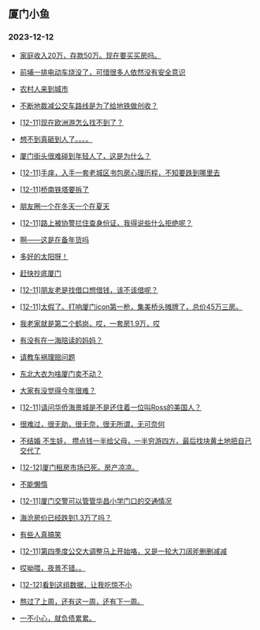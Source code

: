 ## 厦门小鱼 
### 2023-12-12

+ [家庭收入20万，存款50万。现在要买买房吗。](http://bbs.xmfish.com/read-htm-tid-18118929.html)

+ [前埔一排电动车烧没了，可惜很多人依然没有安全意识](http://bbs.xmfish.com/read-htm-tid-18119190.html)

+ [农村人来到城市](http://bbs.xmfish.com/read-htm-tid-18118935.html)

+ [不断地裁减公交车路线是为了给地铁做创收？](http://bbs.xmfish.com/read-htm-tid-18118975.html)

+ [[12-11]现在欧洲游怎么找不到了？](http://bbs.xmfish.com/read-htm-tid-18119156.html)

+ [想不到真砸到人了。。。。](http://bbs.xmfish.com/read-htm-tid-18118943.html)

+ [厦门街头很难碰到年轻人了，这是为什么？](http://bbs.xmfish.com/read-htm-tid-18119117.html)

+ [[12-11]手痒，入手一套老城区书包房心理历程，不知要跌到哪里去](http://bbs.xmfish.com/read-htm-tid-18119180.html)

+ [[12-11]桥南铁塔要拆了](http://bbs.xmfish.com/read-htm-tid-18118988.html)

+ [朋友圈一个在冬天一个在夏天](http://bbs.xmfish.com/read-htm-tid-18119237.html)

+ [[12-11]路上被协警拦住查身份证，我得说些什么拒绝呢？](http://bbs.xmfish.com/read-htm-tid-18119149.html)

+ [啊——这是在备年货吗](http://bbs.xmfish.com/read-htm-tid-18119078.html)

+ [多好的太阳呀！](http://bbs.xmfish.com/read-htm-tid-18119131.html)

+ [赶快抄底厦门](http://bbs.xmfish.com/read-htm-tid-18119261.html)

+ [[12-11]朋友老是找借口想借钱，该不该借呢？](http://bbs.xmfish.com/read-htm-tid-18119363.html)

+ [[12-11]太假了。打响厦门icon第一枪，集美桥头摊牌了，总价45万三房。](http://bbs.xmfish.com/read-htm-tid-18119260.html)

+ [我老家就是第二个鹤岗，哎，一套房1.9万，哎](http://bbs.xmfish.com/read-htm-tid-18119397.html)

+ [有没有在一海陪读的妈妈？](http://bbs.xmfish.com/read-htm-tid-18119223.html)

+ [请教车祸理赔问题](http://bbs.xmfish.com/read-htm-tid-18119345.html)

+ [东北大衣为啥厦门卖不动？](http://bbs.xmfish.com/read-htm-tid-18119179.html)

+ [大家有没觉得今年很难？](http://bbs.xmfish.com/read-htm-tid-18119469.html)

+ [[12-11]请问华侨海景城是不是还住着一位叫Ross的美国人？](http://bbs.xmfish.com/read-htm-tid-18119290.html)

+ [很难过，很无助，很无奈，很无所谓，无可奈何](http://bbs.xmfish.com/read-htm-tid-18119441.html)

+ [不结婚 不生娃， 攒点钱一半给父母，一半穷游四方，最后找块黄土地把自己交代了](http://bbs.xmfish.com/read-htm-tid-18119449.html)

+ [[12-12]厦门租房市场已死。房产凉凉。](http://bbs.xmfish.com/read-htm-tid-18119594.html)

+ [不能懒惰](http://bbs.xmfish.com/read-htm-tid-18119381.html)

+ [[12-11]厦门交警可以管管华昌小学门口的交通情况](http://bbs.xmfish.com/read-htm-tid-18119314.html)

+ [海沧房价已经跌到1.3万了吗？](http://bbs.xmfish.com/read-htm-tid-18119537.html)

+ [有些人真搞笑](http://bbs.xmfish.com/read-htm-tid-18119483.html)

+ [[12-11]第四季度公交大调整马上开始咯，又是一轮大刀阔斧删删减减](http://bbs.xmfish.com/read-htm-tid-18119438.html)

+ [哎呦喂，夜景不错。。](http://bbs.xmfish.com/read-htm-tid-18119399.html)

+ [[12-12]看到这组数据，让我吃惊不小](http://bbs.xmfish.com/read-htm-tid-18119693.html)

+ [熬过了上周，还有这一周，还有下一周。](http://bbs.xmfish.com/read-htm-tid-18119559.html)

+ [一不小心，就负债累累。](http://bbs.xmfish.com/read-htm-tid-18119510.html)

